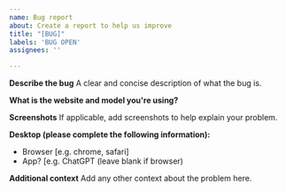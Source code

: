 ```yaml
---
name: Bug report
about: Create a report to help us improve
title: "[BUG]"
labels: 'BUG OPEN'
assignees: ''

---
```


**Describe the bug**
A clear and concise description of what the bug is.

**What is the website and model you're using?**

**Screenshots**
If applicable, add screenshots to help explain your problem.

**Desktop (please complete the following information):**
 - Browser [e.g. chrome, safari]
 - App? [e.g. ChatGPT (leave blank if browser)

**Additional context**
Add any other context about the problem here.
